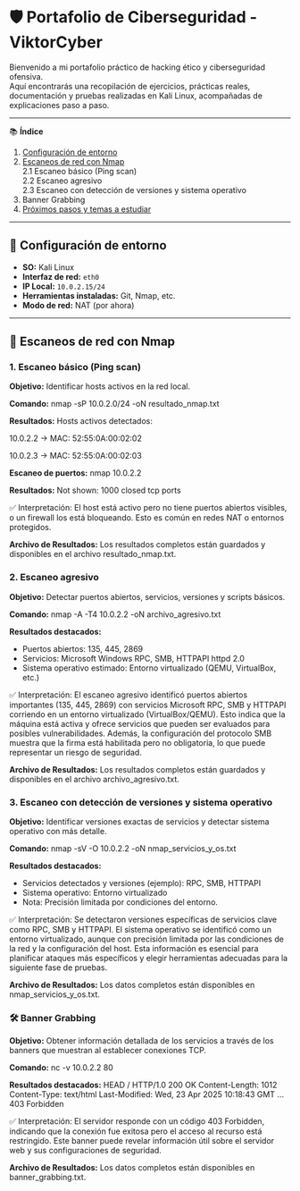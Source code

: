 # 🛡️ Portafolio de Ciberseguridad - ViktorCyber

Bienvenido a mi portafolio práctico de hacking ético y ciberseguridad ofensiva.  
Aquí encontrarás una recopilación de ejercicios, prácticas reales, documentación y pruebas realizadas en Kali Linux, acompañadas de explicaciones paso a paso.

---

📚 **Índice**

1. [Configuración de entorno](docs/configuracion.md)  
2. [Escaneos de red con Nmap](docs/escaneos.md)    
   2.1 Escaneo básico (Ping scan)  
   2.2 Escaneo agresivo  
   2.3 Escaneo con detección de versiones y sistema operativo
3. Banner Grabbing
4. [Próximos pasos y temas a estudiar](docs/proximos_pasos.md)

---

## 🧰 Configuración de entorno

- **SO:** Kali Linux
- **Interfaz de red:** `eth0`
- **IP Local:** `10.0.2.15/24`
- **Herramientas instaladas:** Git, Nmap, etc.
- **Modo de red:** NAT (por ahora)

---

## 🔎 Escaneos de red con Nmap

### 1. Escaneo básico (Ping scan)

**Objetivo:** Identificar hosts activos en la red local.

**Comando:**
nmap -sP 10.0.2.0/24 -oN resultado_nmap.txt

**Resultados:**
Hosts activos detectados:

10.0.2.2 → MAC: 52:55:0A:00:02:02

10.0.2.3 → MAC: 52:55:0A:00:02:03

**Escaneo de puertos:**
nmap 10.0.2.2

**Resultados:**
Not shown: 1000 closed tcp ports


✅ Interpretación:
El host está activo pero no tiene puertos abiertos visibles, o un firewall los está bloqueando. Esto es común en redes NAT o entornos protegidos.

**Archivo de Resultados:**
Los resultados completos están guardados y disponibles en el archivo resultado_nmap.txt.


### 2. Escaneo agresivo

**Objetivo:** Detectar puertos abiertos, servicios, versiones y scripts básicos.

**Comando:**
nmap -A -T4 10.0.2.2 -oN archivo_agresivo.txt

**Resultados destacados:**
- Puertos abiertos: 135, 445, 2869
- Servicios: Microsoft Windows RPC, SMB, HTTPAPI httpd 2.0
- Sistema operativo estimado: Entorno virtualizado (QEMU, VirtualBox, etc.)


✅ Interpretación:
El escaneo agresivo identificó puertos abiertos importantes (135, 445, 2869) con servicios Microsoft RPC, SMB y HTTPAPI corriendo en un entorno virtualizado (VirtualBox/QEMU). Esto indica que la máquina está activa y ofrece servicios que pueden ser evaluados para posibles vulnerabilidades. Además, la configuración del protocolo SMB muestra que la firma está habilitada pero no obligatoria, lo que puede representar un riesgo de seguridad.

**Archivo de Resultados:**
Los resultados completos están guardados y disponibles en el archivo archivo_agresivo.txt.


### 3. Escaneo con detección de versiones y sistema operativo

**Objetivo:** Identificar versiones exactas de servicios y detectar sistema operativo con más detalle.

**Comando:**
nmap -sV -O 10.0.2.2 -oN nmap_servicios_y_os.txt

**Resultados destacados:**
- Servicios detectados y versiones (ejemplo): RPC, SMB, HTTPAPI
- Sistema operativo: Entorno virtualizado
- Nota: Precisión limitada por condiciones del entorno.


✅ Interpretación:
Se detectaron versiones específicas de servicios clave como RPC, SMB y HTTPAPI. El sistema operativo se identificó como un entorno virtualizado, aunque con precisión limitada por las condiciones de la red y la configuración del host. Esta información es esencial para planificar ataques más específicos y elegir herramientas adecuadas para la siguiente fase de pruebas.

**Archivo de Resultados:**
Los datos completos están disponibles en nmap_servicios_y_os.txt.


### 🛠️ Banner Grabbing

**Objetivo:** Obtener información detallada de los servicios a través de los banners que muestran al establecer conexiones TCP.

**Comando:**
nc -v 10.0.2.2 80

**Resultados destacados:**
HEAD / HTTP/1.0
200 OK
Content-Length: 1012
Content-Type: text/html
Last-Modified: Wed, 23 Apr 2025 10:18:43 GMT
...
403 Forbidden

✅ Interpretación:
El servidor responde con un código 403 Forbidden, indicando que la conexión fue exitosa pero el acceso al recurso está restringido. Este banner puede revelar información útil sobre el servidor web y sus configuraciones de seguridad.

**Archivo de Resultados:**
Los datos completos están disponibles en banner_grabbing.txt.
